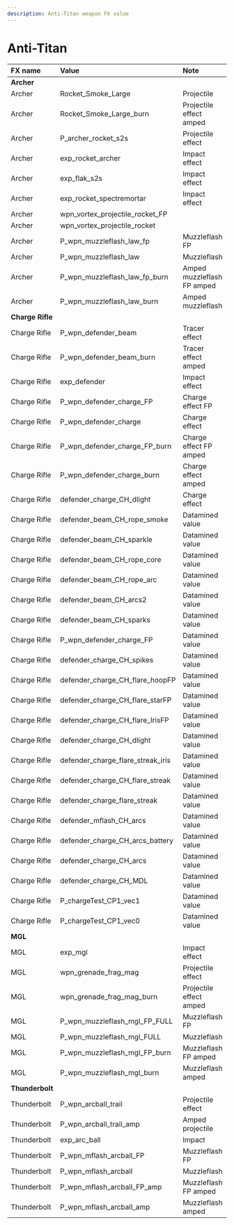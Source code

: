 ```yaml
---
description: Anti-Titan weapon FX value
---
```


# Anti-Titan

| FX name | Value | Note |
| :--- | :--- | :--- |
| **Archer** |  |  |
| Archer | Rocket\_Smoke\_Large | Projectile |
| Archer | Rocket\_Smoke\_Large\_burn | Projectile effect amped |
| Archer | P\_archer\_rocket\_s2s | Projectile effect |
| Archer | exp\_rocket\_archer | Impact effect |
| Archer | exp\_flak\_s2s | Impact effect |
| Archer | exp\_rocket\_spectremortar | Impact effect |
| Archer | wpn\_vortex\_projectile\_rocket\_FP |  |
| Archer | wpn\_vortex\_projectile\_rocket |  |
| Archer | P\_wpn\_muzzleflash\_law\_fp | Muzzleflash FP |
| Archer | P\_wpn\_muzzleflash\_law | Muzzleflash |
| Archer | P\_wpn\_muzzleflash\_law\_fp\_burn | Amped muzzleflash FP amped |
| Archer | P\_wpn\_muzzleflash\_law\_burn | Amped muzzleflash |
| **Charge Rifle** |  |  |
| Charge Rifle | P\_wpn\_defender\_beam | Tracer effect |
| Charge Rifle | P\_wpn\_defender\_beam\_burn | Tracer effect amped |
| Charge Rifle | exp\_defender | Impact effect |
| Charge Rifle | P\_wpn\_defender\_charge\_FP | Charge effect FP |
| Charge Rifle | P\_wpn\_defender\_charge | Charge effect |
| Charge Rifle | P\_wpn\_defender\_charge\_FP\_burn | Charge effect FP amped |
| Charge Rifle | P\_wpn\_defender\_charge\_burn | Charge effect amped |
| Charge Rifle | defender\_charge\_CH\_dlight | Charge effect |
| Charge Rifle | defender\_beam\_CH\_rope\_smoke | Datamined value |
| Charge Rifle | defender\_beam\_CH\_sparkle | Datamined value |
| Charge Rifle | defender\_beam\_CH\_rope\_core | Datamined value |
| Charge Rifle | defender\_beam\_CH\_rope\_arc | Datamined value |
| Charge Rifle | defender\_beam\_CH\_arcs2 | Datamined value |
| Charge Rifle | defender\_beam\_CH\_sparks | Datamined value |
| Charge Rifle | P\_wpn\_defender\_charge\_FP | Datamined value |
| Charge Rifle | defender\_charge\_CH\_spikes | Datamined value |
| Charge Rifle | defender\_charge\_CH\_flare\_hoopFP | Datamined value |
| Charge Rifle | defender\_charge\_CH\_flare\_starFP | Datamined value |
| Charge Rifle | defender\_charge\_CH\_flare\_IrisFP | Datamined value |
| Charge Rifle | defender\_charge\_CH\_dlight | Datamined value |
| Charge Rifle | defender\_charge\_flare\_streak\_iris | Datamined value |
| Charge Rifle | defender\_charge\_CH\_flare\_streak | Datamined value |
| Charge Rifle | defender\_charge\_flare\_streak | Datamined value |
| Charge Rifle | defender\_mflash\_CH\_arcs | Datamined value |
| Charge Rifle | defender\_charge\_CH\_arcs\_battery | Datamined value |
| Charge Rifle | defender\_charge\_CH\_arcs | Datamined value |
| Charge Rifle | defender\_charge\_CH\_MDL | Datamined value |
| Charge Rifle | P\_chargeTest\_CP1\_vec1 | Datamined value |
| Charge Rifle | P\_chargeTest\_CP1\_vec0 | Datamined value |
| **MGL** |  |  |
| MGL | exp\_mgl | Impact effect |
| MGL | wpn\_grenade\_frag\_mag | Projectile effect |
| MGL | wpn\_grenade\_frag\_mag\_burn | Projectile effect amped |
| MGL | P\_wpn\_muzzleflash\_mgl\_FP\_FULL | Muzzleflash FP |
| MGL | P\_wpn\_muzzleflash\_mgl\_FULL | Muzzleflash |
| MGL | P\_wpn\_muzzleflash\_mgl\_FP\_burn | Muzzleflash FP amped |
| MGL | P\_wpn\_muzzleflash\_mgl\_burn | Muzzleflash amped |
| **Thunderbolt** |  |  |
| Thunderbolt | P\_wpn\_arcball\_trail | Projectile effect |
| Thunderbolt | P\_wpn\_arcball\_trail\_amp | Amped projectile |
| Thunderbolt | exp\_arc\_ball | Impact |
| Thunderbolt | P\_wpn\_mflash\_arcball\_FP | Muzzleflash FP |
| Thunderbolt | P\_wpn\_mflash\_arcball | Muzzleflash |
| Thunderbolt | P\_wpn\_mflash\_arcball\_FP\_amp | Muzzleflash FP amped |
| Thunderbolt | P\_wpn\_mflash\_arcball\_amp | Muzzleflash amped |

